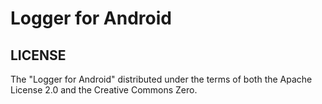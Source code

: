 Logger for Android
==================

LICENSE
-------

The "Logger for Android" distributed under the terms of both the Apache License 2.0 and the Creative Commons Zero.
